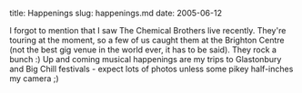 title: Happenings
slug: happenings.md
date: 2005-06-12


I forgot to mention that I saw The Chemical Brothers live recently. They're touring at the moment, so a few of us caught them at the Brighton Centre (not the best gig venue in the world ever, it has to be said). They rock a bunch :)
Up and coming musical happenings are my trips to Glastonbury and Big Chill festivals - expect lots of photos unless some pikey half-inches my camera ;)